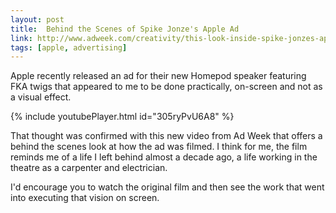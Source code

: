 ```yaml
---
layout: post
title:  Behind the Scenes of Spike Jonze's Apple Ad
link: http://www.adweek.com/creativity/this-look-inside-spike-jonzes-apple-ad-is-as-fascinating-as-the-film-itself/ 
tags: [apple, advertising]
--- 
```


Apple recently released an ad for their new Homepod speaker featuring FKA twigs that appeared to me to be done practically, on-screen and not as a visual effect.

{% include youtubePlayer.html id="305ryPvU6A8" %}

That thought was confirmed with this new video from Ad Week that offers a behind the scenes look at how the ad was filmed. I think for me, the film reminds me of a life I left behind almost a decade ago, a life working in the theatre as a carpenter and electrician.

I'd encourage you to watch the original film and then see the work that went into executing that vision on screen.